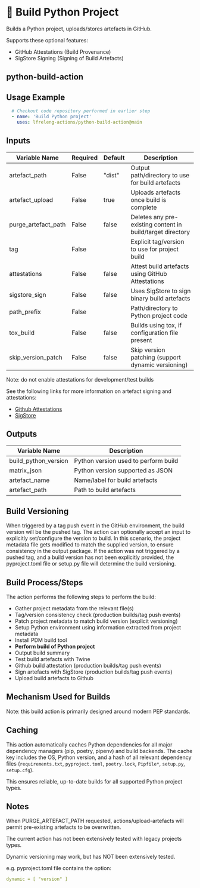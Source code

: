 <!--
# SPDX-License-Identifier: Apache-2.0
# SPDX-FileCopyrightText: 2025 The Linux Foundation
-->

# 🐍 Build Python Project

Builds a Python project, uploads/stores artefacts in GitHub.

Supports these optional features:

- GitHub Attestations (Build Provenance)
- SigStore Signing    (Signing of Build Artefacts)

## python-build-action

## Usage Example

<!-- markdownlint-disable MD046 -->

```yaml
  # Checkout code repository performed in earlier step
  - name: 'Build Python project'
    uses: lfreleng-actions/python-build-action@main
```

<!-- markdownlint-enable MD046 -->

## Inputs

<!-- markdownlint-disable MD013 -->

| Variable Name       | Required | Default | Description                                                |
| ------------------- | -------- | ------- | ---------------------------------------------------------- |
| artefact_path       | False    | "dist"  | Output path/directory to use for build artefacts           |
| artefact_upload     | False    | true    | Uploads artefacts once build is complete                   |
| purge_artefact_path | False    | false   | Deletes any pre-existing content in build/target directory |
| tag                 | False    |         | Explicit tag/version to use for project build              |
| attestations        | False    | false   | Attest build artefacts using GitHub Attestations           |
| sigstore_sign       | False    | false   | Uses SigStore to sign binary build artefacts               |
| path_prefix         | False    |         | Path/directory to Python project code                      |
| tox_build           | False    | false   | Builds using tox, if configuration file present            |
| skip_version_patch  | False    | false   | Skip version patching (support dynamic versioning)         |

Note: do not enable attestations for development/test builds

See the following links for more information on artefact signing and attestations:

- [Github Attestations][Github Attestations]
- [SigStore](https://www.sigstore.dev/)

<!-- markdownlint-enable MD013 -->

## Outputs

<!-- markdownlint-disable MD013 -->

| Variable Name        | Description                          |
| -------------------- | ------------------------------------ |
| build_python_version | Python version used to perform build |
| matrix_json          | Python version supported as JSON     |
| artefact_name        | Name/label for build artefacts       |
| artefact_path        | Path to build artefacts              |

<!-- markdownlint-enable MD013 -->

## Build Versioning

When triggered by a tag push event in the GitHub environment, the build version
will be the pushed tag. The action can optionally accept an input to explicitly
set/configure the version to build. In this scenario, the project metadata file
gets modified to match the supplied version, to ensure consistency in the
output package. If the action was not triggered by a pushed tag, and a build
version has not been explicitly provided, the pyproject.toml file or setup.py
file will determine the build versioning.

## Build Process/Steps

The action performs the following steps to perform the build:

- Gather project metadata from the relevant file(s)
- Tag/version consistency check (production builds/tag push events)
- Patch project metadata to match build version (explicit versioning)
- Setup Python environment using information extracted from project metadata
- Install PDM build tool
- **Perform build of Python project**
- Output build summary
- Test build artefacts with Twine
- Github build attestation (production builds/tag push events)
- Sign artefacts with SigStore (production builds/tag push events)
- Upload build artefacts to Github

## Mechanism Used for Builds

Note: this build action is primarily designed around modern PEP standards.

## Caching

This action automatically caches Python dependencies for all major dependency
managers (pip, poetry, pipenv) and build backends. The cache key includes the
OS, Python version, and a hash of all relevant dependency files
(`requirements.txt`, `pyproject.toml`, `poetry.lock`, `Pipfile*`, `setup.py`,
`setup.cfg`).

This ensures reliable, up-to-date builds for all supported Python project types.

## Notes

When PURGE_ARTEFACT_PATH requested, actions/upload-artefacts will permit
pre-existing artefacts to be overwritten.

The current action has not been extensively tested with legacy projects types.

Dynamic versioning may work, but has NOT been extensively tested.

e.g. pyproject.toml file contains the option:

```yaml
dynamic = [ "version" ]
```

<!-- markdownlint-disable MD013 -->

[Github Attestations]: https://docs.github.com/en/actions/security-for-github-actions/using-artifact-attestations/using-artifact-attestations-to-establish-provenance-for-builds
